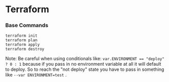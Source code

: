 # Terraform

### Base Commands

```text
terraform init
terraform plan
terraform apply
terraform destroy
```

Note: Be careful when using conditionals like: `var.ENVIRONMENT == "deploy" ? 0 : 1` because if you pass in no environment variable at all it will default to deploy. So to reach the "not deploy" state you have to pass in something like `--var ENVIRONMENT=test` .

 



